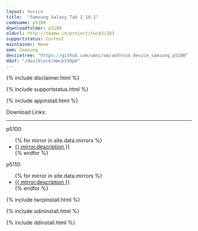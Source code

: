 ```yaml
---
layout: device
title:  "Samsung Galaxy Tab 2 10.1"
codename: p5100
downloadfolder: p5100
oldurl: http://teamw.in/project/twrp2/283
supportstatus: Current
maintainer: None
oem: Samsung
devicetree: "https://github.com/omnirom/android_device_samsung_p5100"
ddof: "/dev/block/mmcblk0p6"
---
```


{% include disclaimer.html %}

{% include supportstatus.html %}

{% include appinstall.html %}

<div class='page-heading'>Download Links:</div>
<hr />
<p class="text">p5100:</p>
<ul>
{% for mirror in site.data.mirrors %}
  <li>
    <a href="{{ mirror.baseurl }}p5100">
      {{ mirror.description }}
    </a>
  </li>
{% endfor %}
</ul>
<p class="text">p5110:</p>
<ul>
{% for mirror in site.data.mirrors %}
  <li>
    <a href="{{ mirror.baseurl }}p5110">
      {{ mirror.description }}
    </a>
  </li>
{% endfor %}
</ul>

{% include twrpinstall.html %}

{% include odininstall.html %}

{% include ddinstall.html %}
